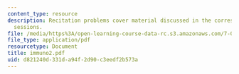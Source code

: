 ```yaml
---
content_type: resource
description: Recitation problems cover material discussed in the corresponding lecture
  sessions.
file: /media/https%3A/open-learning-course-data-rc.s3.amazonaws.com/7-012-introduction-to-biology-fall-2004/d821240d331da94f2d90c3eedf2b573a_immuno2.pdf
file_type: application/pdf
resourcetype: Document
title: immuno2.pdf
uid: d821240d-331d-a94f-2d90-c3eedf2b573a
---
```

